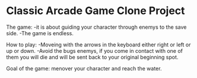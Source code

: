 # Classic Arcade Game Clone Project

The game:
-it is about guiding your character through enemys to the save side.
-The game is endless.

How to play:
-Moveing with the arrows in the keyboard either right or left or up or down.
-Avoid the bugs enemys, if you come in contact with one of them you will die and will be sent back to your original beginning spot.

Goal of the game:
menover your character and reach the water.